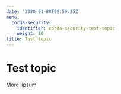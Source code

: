 ```yaml
---
date: '2020-01-08T09:59:25Z'
menu:
  corda-security:
    identifier: corda-security-test-topic
    weight: 10
title: Test topic
---
```



# Test topic


More lipsum